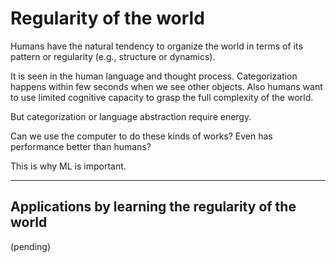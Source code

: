 # Regularity of the world

Humans have the natural tendency to organize the world in terms of its pattern or regularity (e.g., structure or dynamics). 

It is seen in the human language and thought process. Categorization happens within few seconds when we see other objects. Also humans want to use limited cognitive capacity to grasp the full complexity of the world.

But categorization or language abstraction require energy.

Can we use the computer to do these kinds of works? Even has performance better than humans?

This is why ML is important.

<hr>

## Applications by learning the regularity of the world

(pending)
